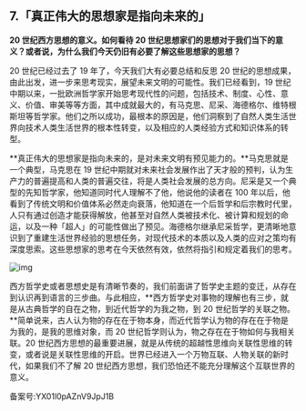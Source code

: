## 7.「真正伟大的思想家是指向未来的」
**20 世纪西方思想的意义。如何看待 20 世纪思想家们的思想对于我们当下的意义？或者说，为什么我们今天仍旧有必要了解这些思想家的思想？**


20 世纪已经过去了 19 年了，今天我们大有必要总结和反思 20 世纪的思想成果，由此出发，进一步来思考现实，展望未来文明的可能性。我们已经看到，19 世纪中期以来，一批欧洲哲学家开始思考现代性的问题，包括技术、制度、心性、意义、价值、审美等等方面，其中成就最大的，有马克思、尼采、海德格尔、维特根斯坦等哲学家。他们之所以成功，最根本的原因是，他们洞察到了自然人类生活世界向技术人类生活世界的根本性转变，以及相应的人类经验方式和知识体系的转型。


**真正伟大的思想家是指向未来的，是对未来文明有预见能力的。**马克思就是一个典型，马克思在 19 世纪中期就对未来社会发展作出了天才般的预判，认为生产力的普遍提高和人类的普遍交往，将是人类社会发展的总方向。尼采是又一个典型的先知哲学家，他知道同时代人理解不了他，他说他的读者在 100 年以后，他看到了传统文明和价值体系必然走向衰落，他知道在一个后哲学和后宗教时代里，人只有通过创造才能获得解放，他甚至对自然人类被技术化、被计算和规划的命运，以及一种「超人」的可能性做出了预见。海德格尔继承尼采哲学，更清晰地意识到了重建生活世界经验的思想任务，对现代技术的本质以及人类的应对之策均有深度思索。这些思想家的思考在今天依然有效，依然将指引和规定着我们的思考。


![img](https://pic3.zhimg.com/v2-62f7406f6f94af77cfaf702b458464b4.webp)

西方哲学史或者思想史是有清晰节奏的，我们前面讲了哲学史主题的变迁，从存在到认识再到语言的三步曲。与此相应，**西方哲学史对事物的理解也有三步，就是从古典哲学的自在之物，到近代哲学的为我之物，到 20 世纪哲学的关联之物。**简单说来，古人认为物的存在在于物本身，而近代哲学认为物的存在在于物是为我的，是我的思维对象，而 20 世纪哲学则认为，物之存在在于物如何与我相关联。20 世纪西方思想的最重要进展，就是从传统的超越性思维向关联性思维的转变，或者说是关联性思维的开启。世界已经进入一个万物互联、人物关联的新时代，如果我们不了解 20 世纪西方思想，我们恐怕还不能充分理解这个互联世界的意义。


备案号:YX01l0pAZnV9JpJ1B

